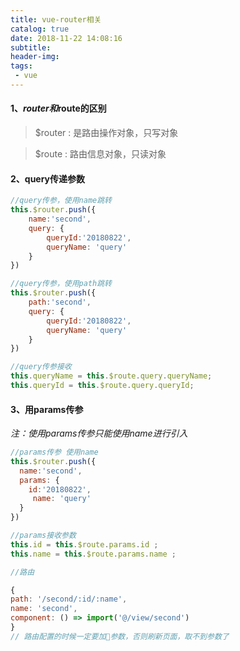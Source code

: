 ```yaml
---
title: vue-router相关
catalog: true
date: 2018-11-22 14:08:16
subtitle:
header-img:
tags:
 - vue
---
```



#### 1、$router和$route的区别
> $router : 是路由操作对象，只写对象

> $route : 路由信息对象，只读对象
#### 2、query传递参数

```javascript
//query传参，使用name跳转
this.$router.push({
    name:'second',
    query: {
        queryId:'20180822',
        queryName: 'query'
    }
})

//query传参，使用path跳转
this.$router.push({
    path:'second',
    query: {
        queryId:'20180822',
        queryName: 'query'
    }
})

//query传参接收
this.queryName = this.$route.query.queryName;
this.queryId = this.$route.query.queryId;
```

#### 3、用params传参

*注：使用params传参只能使用name进行引入*

```javascript
//params传参 使用name
this.$router.push({
  name:'second',
  params: {
    id:'20180822',
     name: 'query'
  }
})

//params接收参数
this.id = this.$route.params.id ;
this.name = this.$route.params.name ;

//路由

{
path: '/second/:id/:name',
name: 'second',
component: () => import('@/view/second')
}
// 路由配置的时候一定要加参数，否则刷新页面，取不到参数了

```

